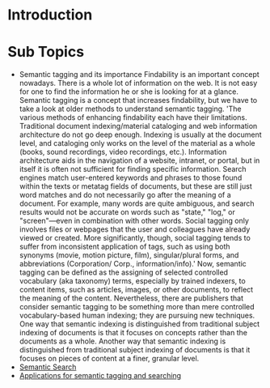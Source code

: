 # Introduction #




# Sub Topics #
  * Semantic tagging and its importance
Findability is an important concept nowadays. There is a whole lot of information on the web. It is not easy for one to find the information he or she is looking for at a glance. Semantic tagging is a concept that increases findability, but we have to take a look at older methods to understand semantic tagging.
'The various methods of enhancing findability each have their limitations. Traditional document indexing/material cataloging and web information architecture do not go deep enough. Indexing is usually at the document level, and cataloging only works on the level of the material as a whole (books, sound recordings, video recordings, etc.). Information architecture aids in the navigation of a website, intranet, or portal, but in itself it is often not sufficient for finding specific information. Search engines match user-entered keywords and phrases to those found within the texts or metatag fields of documents, but these are still just word matches and do not necessarily go after the meaning of a document. For example, many words are quite ambiguous, and search results would not be accurate on words such as "state," "log," or "screen"—even in combination with other words. Social tagging only involves files or webpages that the user and colleagues have already viewed or created. More significantly, though, social tagging tends to suffer from inconsistent application of tags, such as using both synonyms (movie, motion picture, film), singular/plural forms, and abbreviations (Corporation/ Corp., information/info).'
Now, semantic tagging can be defined as the assigning of selected controlled vocabulary (aka taxonomy) terms, especially by trained indexers, to content items, such as articles, images, or other documents, to reflect the meaning of the content. Nevertheless, there are publishers that consider semantic tagging to be something more than mere controlled vocabulary-based human indexing; they are pursuing new techniques. One way that semantic indexing is distinguished from traditional subject indexing of documents is that it focuses on concepts rather than the documents as a whole. Another way that semantic indexing is distinguished from traditional subject indexing of documents is that it focuses on pieces of content at a finer, granular level.
  * [Semantic Search](https://code.google.com/p/bounswe2015group3/wiki/SemanticSearch)
  * [Applications for semantic tagging and searching](https://code.google.com/p/bounswe2015group3/wiki/ApplicationOfSemantics)